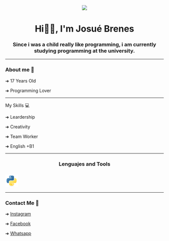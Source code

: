 <div id="header" align="center">
    <img src="https://media.giphy.com/media/7NoNw4pMNTvgc/giphy.gif" width="200" />
    <h1 align="center">Hi👋🏼, I'm Josué Brenes</h1>
    <h3 align="center">Since i was a child really like programming, i am currently studying programming at the university.
    </h3>
</div>

---
### About me 👤

➜ 17 Years Old

➜ Programming Lover 

--- 
My Skills 💻

➜ Leardership

➜ Creativity

➜ Team Worker

➜ English +B1

---
<div align="center">
    <h3>Lenguajes and Tools<h3>
 </div>
    <img src="https://github.com/devicons/devicon/blob/master/icons/python/python-original.svg" tittle="Git" **alt="Git"
    width="40" height="40"/>&nbsp;
</div>

---
### Contact Me 📱

➜ [Instagram](https://www.instagram.com/brenes_3005/)

➜ [Facebook](https://www.facebook.com/Josue.Brenes.3005)

➜ [Whatsapp](https://wa.me/+50685833467)
